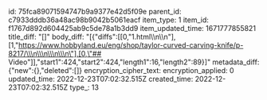 id: 75fca89071594747b9a9377e42d5f09e
parent_id: c7933dddb36a48ac98b9042b5061eacf
item_type: 1
item_id: f1767d892d604425ab9c5de78a1b3dd9
item_updated_time: 1671777855821
title_diff: "[]"
body_diff: "[{\"diffs\":[[0,\"1.html\\\n\\\n\"],[1,\"https://www.hobbyland.eu/eng/shop/taylor-curved-carving-knife/p-8217/\\\n\\\n\\\n\\\n\"],[0,\"## Video\"]],\"start1\":424,\"start2\":424,\"length1\":16,\"length2\":89}]"
metadata_diff: {"new":{},"deleted":[]}
encryption_cipher_text: 
encryption_applied: 0
updated_time: 2022-12-23T07:02:32.515Z
created_time: 2022-12-23T07:02:32.515Z
type_: 13